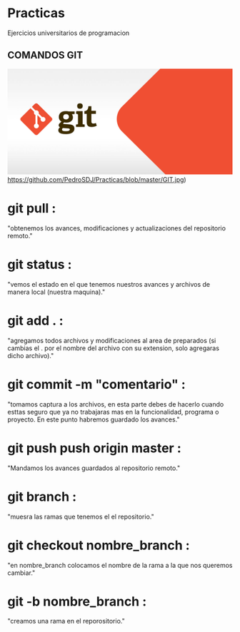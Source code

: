 # Practicas
Ejercicios universitarios de programacion

## COMANDOS GIT
![Esta es una imagen de ejemplo](https://github.com/PedroSDJ/Practicas/blob/master/GIT.jpg)https://github.com/PedroSDJ/Practicas/blob/master/GIT.jpg)

# git pull : 
"obtenemos los avances, modificaciones y actualizaciones del repositorio remoto."
# git status : 
"vemos el estado en el que tenemos nuestros avances y archivos de manera local (nuestra maquina)."
# git add . : 
"agregamos todos archivos y modificaciones al area de preparados (si cambias el . por el nombre del archivo con su extension, solo agregaras dicho archivo)."
# git commit -m "comentario" :
"tomamos captura a los archivos, en esta parte debes de hacerlo cuando esttas seguro que ya no trabajaras mas en la funcionalidad, programa o proyecto. En este punto habremos guardado los avances."
# git push push origin master : 
"Mandamos los avances guardados al repositorio remoto."
# git branch : 
"muesra las ramas que tenemos el el repositorio."
# git checkout nombre_branch :
"en nombre_branch colocamos el nombre de la rama a la que nos queremos cambiar."
# git -b nombre_branch :
"creamos una rama en el reporositorio."

